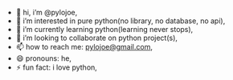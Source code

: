 - 👋 hi, i’m @pylojoe,
- 👀 i’m interested in pure python(no library, no database, no api),
- 🌱 i’m currently learning python(learning never stops),
- 💞️ i’m looking to collaborate on python project(s),
- 📫 how to reach me: pylojoe@gmail.com,
- 😄 pronouns: he,
- ⚡ fun fact: i love python,

<!---
pylojoe/pylojoe is a ✨ special ✨ repository because its `readme.md` (this file) appears on your gitHub profile.
You can click the Preview link to take a look at your changes.
--->
